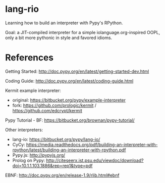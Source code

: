 # lang-rio
Learning how to build an interpreter with Pypy's RPython.

Goal: a JIT-compiled interpreter for a simple iolanguage.org-inspired OOPL,
only a bit more pythonic in style and favored idioms.


References
==========

Getting Started: http://doc.pypy.org/en/latest/getting-started-dev.html

Coding Guide: http://doc.pypy.org/en/latest/coding-guide.html

Kermit example interpreter:
 - original: https://bitbucket.org/pypy/example-interpreter
 - fork: https://github.com/prologic/kermit / https://github.com/edcrypt/kermit

Pypy Tutorial - BF: https://bitbucket.org/brownan/pypy-tutorial/

Other interpreters:
- lang-io: https://bitbucket.org/pypy/lang-io/
- CyCy: https://media.readthedocs.org/pdf/building-an-interpreter-with-rpython/latest/building-an-interpreter-with-rpython.pdf
- Pypy.js: http://pypyjs.org/
- Prolog on Pypy: http://citeseerx.ist.psu.edu/viewdoc/download?doi=10.1.1.103.1886&rep=rep1&type=pdf

EBNF: http://doc.pypy.org/en/release-1.9/rlib.html#ebnf
